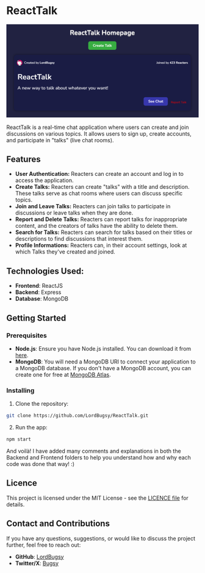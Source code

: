 # ReactTalk
![ReactTalk](image.png)

ReactTalk is a real-time chat application where users can create and join discussions on various topics. It allows users to sign up, create accounts, and participate in "talks" (live chat rooms).

## Features
- **User Authentication:** Reacters can create an account and log in to access the application.
- **Create Talks:** Reacters can create "talks" with a title and description. These talks serve as chat rooms where users can discuss specific topics.
- **Join and Leave Talks:** Reacters can join talks to participate in discussions or leave talks when they are done.
- **Report and Delete Talks:** Reacters can report talks for inappropriate content, and the creators of talks have the ability to delete them.
- **Search for Talks:** Reacters can search for talks based on their titles or descriptions to find discussions that interest them.
- **Profile Informations:** Reacters can, in their account settings, look at which Talks they've created and joined.

## Technologies Used:
- **Frontend**: ReactJS
- **Backend**: Express
- **Database**: MongoDB

## Getting Started
### Prerequisites
- **Node.js**: Ensure you have Node.js installed. You can download it from [here](https://nodejs.org/).
- **MongoDB**: You will need a MongoDB URI to connect your application to a MongoDB database. If you don't have a MongoDB account, you can create one for free at [MongoDB Atlas](https://www.mongodb.com/cloud/atlas).

### Installing
1. Clone the repository:
```bash
git clone https://github.com/LordBugsy/ReactTalk.git
```

2. Run the app:
```bash
npm start
```

And voilà! I have added many comments and explanations in both the Backend and Frontend folders to help you understand how and why each code was done that way! :)

## Licence
This project is licensed under the MIT License - see the [LICENCE file](./Licence.txt) for details.

## Contact and Contributions
If you have any questions, suggestions, or would like to discuss the project further, feel free to reach out:

- **GitHub**: [LordBugsy](https://github.com/LordBugsy)
- **Twitter/X**: [Bugsy](https://twitter.com/mylordbugsy)
